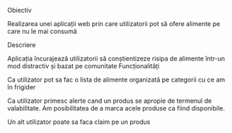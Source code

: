 Obiectiv

Realizarea unei aplicații web prin care utilizatorii pot să ofere alimente pe care nu le mai consumă

Descriere

Aplicația încurajează utilizatorii să conștientizeze risipa de alimente într-un mod distractiv și bazat pe comunitate 
Funcționalități

Ca utilizator pot sa fac o lista de alimente organizată pe categorii cu ce am în frigider

Ca utilizator primesc alerte cand un produs se apropie de termenul de valabilitate. Am posibilitatea de a marca acele produse ca fiind disponibile.

Un alt utilizator poate sa faca claim pe un produs
